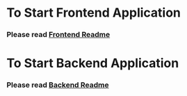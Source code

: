 # To Start Frontend Application

### Please read [Frontend Readme](frontend/Readme.md)


# To Start Backend Application

### Please read [Backend Readme](backend/Readme.md)